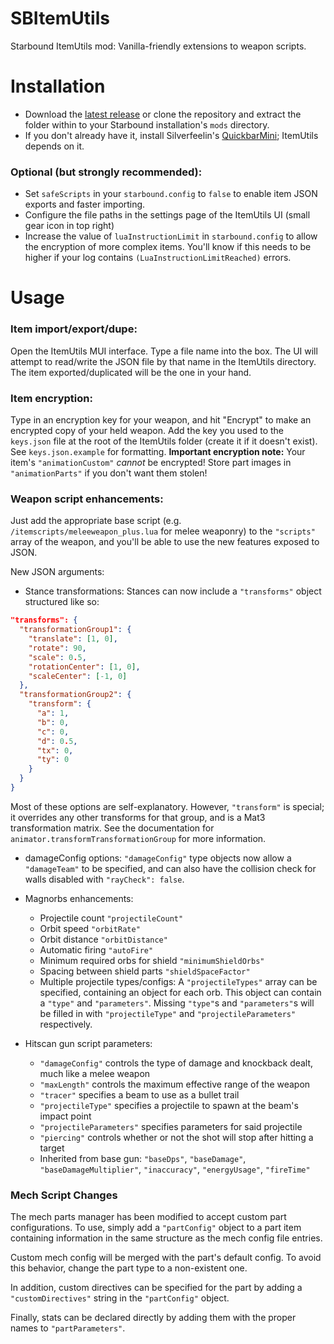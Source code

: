 # SBItemUtils
Starbound ItemUtils mod: Vanilla-friendly extensions to weapon scripts.

# Installation
- Download the [latest release](https://github.com/medeor413/SBItemUtils/releases) or clone the repository and extract the folder within to your Starbound installation's `mods` directory.
- If you don't already have it, install Silverfeelin's [QuickbarMini](https://github.com/Silverfeelin/Starbound-Quickbar-Mini/releases); ItemUtils depends on it.

### Optional (but strongly recommended):
- Set `safeScripts` in your `starbound.config` to `false` to enable item JSON exports and faster importing.
- Configure the file paths in the settings page of the ItemUtils UI (small gear icon in top right)
- Increase the value of `luaInstructionLimit` in `starbound.config` to allow the encryption of more complex items. You'll know if this needs to be higher if your log contains `(LuaInstructionLimitReached)` errors.

# Usage
### Item import/export/dupe:
Open the ItemUtils MUI interface. Type a file name into the box. The UI will attempt to read/write the JSON file by that name in the ItemUtils directory. The item exported/duplicated will be the one in your hand.

### Item encryption:
Type in an encryption key for your weapon, and hit "Encrypt" to make an encrypted copy of your held weapon. Add the key you used to the `keys.json` file at the root of the ItemUtils folder (create it if it doesn't exist). See `keys.json.example` for formatting. **Important encryption note:** Your item's `"animationCustom"` *cannot* be encrypted! Store part images in `"animationParts"` if you don't want them stolen!

### Weapon script enhancements:
Just add the appropriate base script (e.g. `/itemscripts/meleeweapon_plus.lua` for melee weaponry) to the `"scripts"` array of the weapon, and you'll be able to use the new features exposed to JSON.

New JSON arguments:
- Stance transformations: Stances can now include a `"transforms"` object structured like so:
```JSON
"transforms": {
  "transformationGroup1": {
    "translate": [1, 0],
    "rotate": 90,
    "scale": 0.5,
    "rotationCenter": [1, 0],
    "scaleCenter": [-1, 0]
  },
  "transformationGroup2": {
    "transform": {
      "a": 1,
      "b": 0,
      "c": 0,
      "d": 0.5,
      "tx": 0,
      "ty": 0
    }
  }
}
```
Most of these options are self-explanatory. However, `"transform"` is special; it overrides any other transforms for that group, and is a Mat3 transformation matrix. See the documentation for `animator.transformTransformationGroup` for more information.

- damageConfig options: `"damageConfig"` type objects now allow a `"damageTeam"` to be specified, and can also have the collision check for walls disabled with `"rayCheck": false`.

- Magnorbs enhancements:
  - Projectile count `"projectileCount"`
  - Orbit speed `"orbitRate"`
  - Orbit distance `"orbitDistance"`
  - Automatic firing `"autoFire"`
  - Minimum required orbs for shield `"minimumShieldOrbs"`
  - Spacing between shield parts `"shieldSpaceFactor"`
  - Multiple projectile types/configs: A `"projectileTypes"` array can be specified, containing an object for each orb. This object can contain a `"type"` and `"parameters"`. Missing `"type"`s and `"parameters"`s will be filled in with `"projectileType"` and `"projectileParameters"` respectively.
  
- Hitscan gun script parameters:
  - `"damageConfig"` controls the type of damage and knockback dealt, much like a melee weapon
  - `"maxLength"` controls the maximum effective range of the weapon
  - `"tracer"` specifies a beam to use as a bullet trail
  - `"projectileType"` specifies a projectile to spawn at the beam's impact point
  - `"projectileParameters"` specifies parameters for said projectile
  - `"piercing"` controls whether or not the shot will stop after hitting a target
  - Inherited from base gun: `"baseDps"`, `"baseDamage"`, `"baseDamageMultiplier"`, `"inaccuracy"`, `"energyUsage"`, `"fireTime"`
  
### Mech Script Changes
The mech parts manager has been modified to accept custom part configurations. To use, simply add a `"partConfig"` object to a part item containing information in the same structure as the mech config file entries.

Custom mech config will be merged with the part's default config. To avoid this behavior, change the part type to a non-existent one.

In addition, custom directives can be specified for the part by adding a `"customDirectives"` string in the `"partConfig"` object.

Finally, stats can be declared directly by adding them with the proper names to `"partParameters"`.
